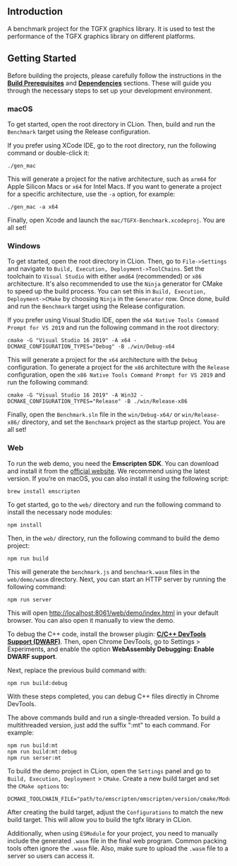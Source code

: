## Introduction
 A benchmark project for the TGFX graphics library. It is used to test the performance of the TGFX
 graphics library on different platforms.

## Getting Started

Before building the projects, please carefully follow the instructions in the
[**Build Prerequisites**](https://github.com/Tencent/tgfx?tab=readme-ov-file#build-prerequisites) 
and [**Dependencies**](https://github.com/Tencent/tgfx?tab=readme-ov-file#dependencies) sections.
These will guide you through the necessary steps to set up your development environment.

### macOS
To get started, open the root directory in CLion. Then, build and run the `Benchmark` target using the
Release configuration.

If you prefer using XCode IDE, go to the root directory, run the following command or double-click
it:

```
./gen_mac
```

This will generate a project for the native architecture, such as `arm64` for Apple Silicon Macs or
`x64` for Intel Macs. If you want to generate a project for a specific architecture, use the `-a`
option, for example:

```
./gen_mac -a x64
```

Finally, open Xcode and launch the `mac/TGFX-Benchmark.xcodeproj`. You are all set!

### Windows

To get started, open the root directory in CLion. Then, go to `File->Settings` and navigate to
`Build, Execution, Deployment->ToolChains`. Set the toolchain to `Visual Studio` with either `amd64`
(recommended) or `x86` architecture. It's also recommended to use the `Ninja` generator for CMake to
speed up the build process. You can set this in `Build, Execution, Deployment->CMake` by choosing
`Ninja` in the `Generator` row. Once done, build and run the `Benchmark` target using the Release
configuration.

If you prefer using Visual Studio IDE, open the `x64 Native Tools Command Prompt for VS 2019` and
run the following command in the root directory:

```
cmake -G "Visual Studio 16 2019" -A x64 -DCMAKE_CONFIGURATION_TYPES="Debug" -B ./win/Debug-x64
```

This will generate a project for the `x64` architecture with the `Debug` configuration. To generate
a project for the `x86` architecture with the `Release` configuration, open the
`x86 Native Tools Command Prompt for VS 2019` and run the following command:

```
cmake -G "Visual Studio 16 2019" -A Win32 -DCMAKE_CONFIGURATION_TYPES="Release" -B ./win/Release-x86
```

Finally, open the `Benchmark.sln` file in the `win/Debug-x64/` or `win/Release-x86/` directory, and set
the `Benchmark` project as the startup project. You are all set!

### Web

To run the web demo, you need the **Emscripten SDK**. You can download and install it from the
[official website](https://emscripten.org/). We recommend using the latest version. If you’re on
macOS, you can also install it using the following script:

```
brew install emscripten
```

To get started, go to the `web/` directory and run the following command to install the necessary
node modules:

```
npm install
```

Then, in the `web/` directory, run the following command to build the demo project:

```
npm run build
```

This will generate the `benchmark.js` and `benchmark.wasm` files in the `web/demo/wasm` directory.
Next, you can start an HTTP server by running the following command:

```
npm run server
```

This will open [http://localhost:8061/web/demo/index.html](http://localhost:8061/web/demo/index.html)
in your default browser. You can also open it manually to view the demo.

To debug the C++ code, install the browser plugin:
[**C/C++ DevTools Support (DWARF)**](https://chromewebstore.google.com/detail/cc++-devtools-support-dwa/pdcpmagijalfljmkmjngeonclgbbannb).
Then, open Chrome DevTools, go to Settings > Experiments, and enable the option
**WebAssembly Debugging: Enable DWARF support**.

Next, replace the previous build command with:

```
npm run build:debug
```

With these steps completed, you can debug C++ files directly in Chrome DevTools.

The above commands build and run a single-threaded version. To build a multithreaded version,
just add the suffix ":mt" to each command. For example:

```
npm run build:mt
npm run build:mt:debug
npm run serser:mt
``` 

To build the demo project in CLion, open the `Settings` panel and go to `Build, Execution, Deployment` > `CMake`.
Create a new build target and set the `CMake options` to:

```
DCMAKE_TOOLCHAIN_FILE="path/to/emscripten/emscripten/version/cmake/Modules/Platform/Emscripten.cmake"
```

After creating the build target, adjust the `Configurations` to match the new build target. This will
allow you to build the tgfx library in CLion.

Additionally, when using `ESModule` for your project, you need to manually include the generated
`.wasm` file in the final web program. Common packing tools often ignore the `.wasm` file. Also,
make sure to upload the `.wasm` file to a server so users can access it.